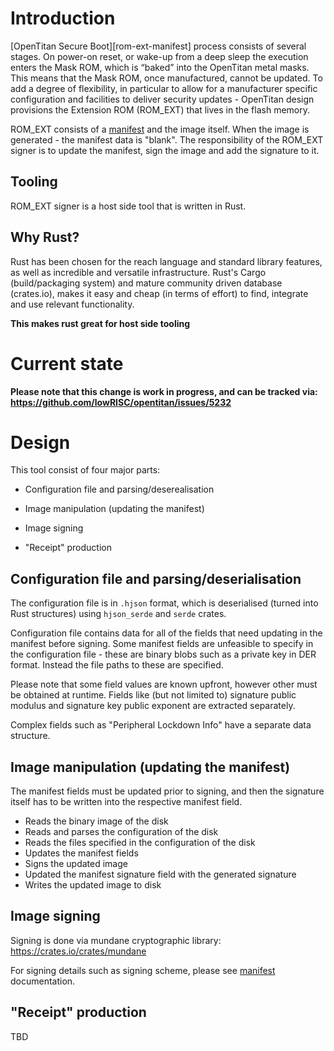 # Introduction

[OpenTitan Secure Boot][rom-ext-manifest] process consists of several stages.
On power-on reset, or wake-up from a deep sleep the execution enters the Mask
ROM, which is “baked” into the OpenTitan metal masks. This means that the Mask
ROM, once manufactured, cannot be updated. To add a degree of flexibility, in
particular to allow for a manufacturer specific configuration and facilities to
deliver security updates - OpenTitan design provisions the Extension ROM
(ROM_EXT) that lives in the flash memory.

ROM_EXT consists of a [manifest][1] and the image itself. When
the image is generated - the manifest data is "blank". The responsibility of
the ROM_EXT signer is to update the manifest, sign the image and add the
signature to it.

## Tooling

ROM_EXT signer is a host side tool that is written in Rust.

## Why Rust?

Rust has been chosen for the reach language and standard library features, as
well as incredible and versatile infrastructure. Rust's Cargo (build/packaging
system) and mature community driven database (crates.io), makes it easy and
cheap (in terms of effort) to find, integrate and use relevant functionality.

**This makes rust great for host side tooling**

# Current state

**Please note that this change is work in progress, and can be tracked via:
https://github.com/lowRISC/opentitan/issues/5232**

# Design

This tool consist of four major parts:

- Configuration file and parsing/deserealisation

- Image manipulation (updating the manifest)

- Image signing

- "Receipt" production

## Configuration file and parsing/deserialisation

The configuration file is in `.hjson` format, which is deserialised (turned
into Rust structures) using `hjson_serde` and `serde` crates.

Configuration file contains data for all of the fields that need updating in
the manifest before signing. Some manifest fields are unfeasible to specify
in the configuration file - these are binary blobs such as a private key in DER
format. Instead the file paths to these are specified.

Please note that some field values are known upfront, however other must be
obtained at runtime. Fields like (but not limited to) signature public modulus
and signature key public exponent are extracted separately.

Complex fields such as "Peripheral Lockdown Info" have a separate data
structure.

## Image manipulation (updating the manifest)

The manifest fields must be updated prior to signing, and then the signature
itself has to be written into the respective manifest field.

- Reads the binary image of the disk
- Reads and parses the configuration of the disk
- Reads the files specified in the configuration of the disk
- Updates the manifest fields
- Signs the updated image
- Updated the manifest signature field with the generated signature
- Writes the updated image to disk

## Image signing

Signing is done via mundane cryptographic library:
https://crates.io/crates/mundane

For signing details such as signing scheme, please see [manifest][1]
documentation.

## "Receipt" production

TBD


[1]: /sw/device/rom_exts/docs/manifest.md
